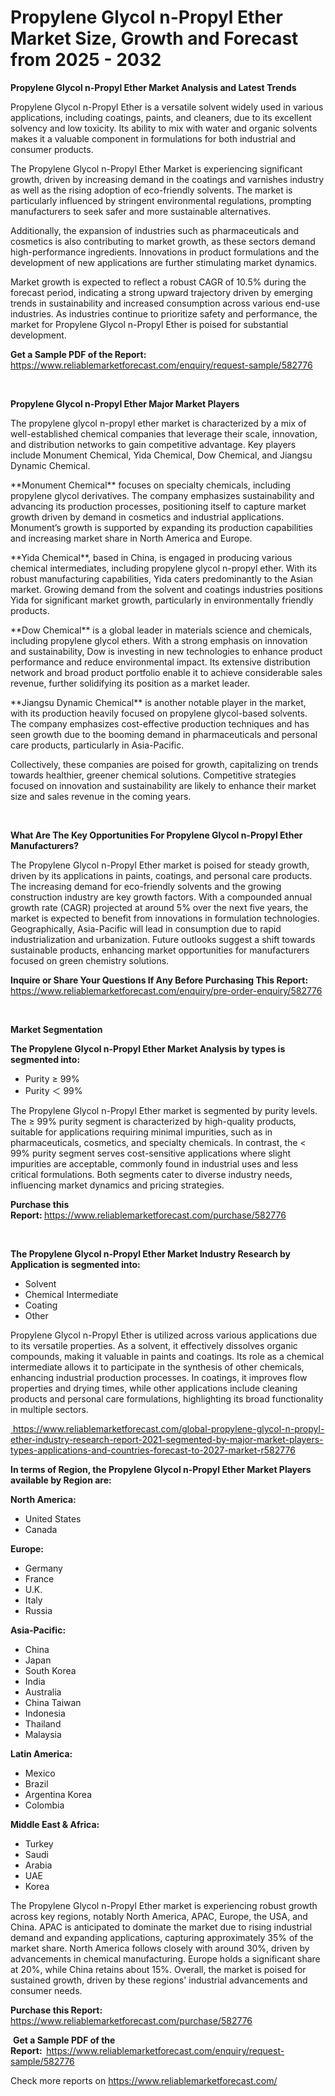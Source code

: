 <p><h1>Propylene Glycol n-Propyl Ether Market Size, Growth and Forecast from 2025 - 2032</h1></p><p><strong>Propylene Glycol n-Propyl Ether Market Analysis and Latest Trends</strong></p>
<p><p>Propylene Glycol n-Propyl Ether is a versatile solvent widely used in various applications, including coatings, paints, and cleaners, due to its excellent solvency and low toxicity. Its ability to mix with water and organic solvents makes it a valuable component in formulations for both industrial and consumer products. </p><p>The Propylene Glycol n-Propyl Ether Market is experiencing significant growth, driven by increasing demand in the coatings and varnishes industry as well as the rising adoption of eco-friendly solvents. The market is particularly influenced by stringent environmental regulations, prompting manufacturers to seek safer and more sustainable alternatives. </p><p>Additionally, the expansion of industries such as pharmaceuticals and cosmetics is also contributing to market growth, as these sectors demand high-performance ingredients. Innovations in product formulations and the development of new applications are further stimulating market dynamics. </p><p>Market growth is expected to reflect a robust CAGR of 10.5% during the forecast period, indicating a strong upward trajectory driven by emerging trends in sustainability and increased consumption across various end-use industries. As industries continue to prioritize safety and performance, the market for Propylene Glycol n-Propyl Ether is poised for substantial development.</p></p>
<p><strong>Get a Sample PDF of the Report:&nbsp;</strong> <a href="https://www.reliablemarketforecast.com/enquiry/request-sample/582776?utm_campaign=3525&utm_medium=2&utm_source=Github&utm_content=ia&utm_term=23032025&utm_id=propylene-glycol-n-propyl-ether">https://www.reliablemarketforecast.com/enquiry/request-sample/582776</a></p>
<p>&nbsp;</p>
<p><strong>Propylene Glycol n-Propyl Ether Major Market Players</strong></p>
<p><p>The propylene glycol n-propyl ether market is characterized by a mix of well-established chemical companies that leverage their scale, innovation, and distribution networks to gain competitive advantage. Key players include Monument Chemical, Yida Chemical, Dow Chemical, and Jiangsu Dynamic Chemical.</p><p>**Monument Chemical** focuses on specialty chemicals, including propylene glycol derivatives. The company emphasizes sustainability and advancing its production processes, positioning itself to capture market growth driven by demand in cosmetics and industrial applications. Monument’s growth is supported by expanding its production capabilities and increasing market share in North America and Europe.</p><p>**Yida Chemical**, based in China, is engaged in producing various chemical intermediates, including propylene glycol n-propyl ether. With its robust manufacturing capabilities, Yida caters predominantly to the Asian market. Growing demand from the solvent and coatings industries positions Yida for significant market growth, particularly in environmentally friendly products.</p><p>**Dow Chemical** is a global leader in materials science and chemicals, including propylene glycol ethers. With a strong emphasis on innovation and sustainability, Dow is investing in new technologies to enhance product performance and reduce environmental impact. Its extensive distribution network and broad product portfolio enable it to achieve considerable sales revenue, further solidifying its position as a market leader.</p><p>**Jiangsu Dynamic Chemical** is another notable player in the market, with its production heavily focused on propylene glycol-based solvents. The company emphasizes cost-effective production techniques and has seen growth due to the booming demand in pharmaceuticals and personal care products, particularly in Asia-Pacific.</p><p>Collectively, these companies are poised for growth, capitalizing on trends towards healthier, greener chemical solutions. Competitive strategies focused on innovation and sustainability are likely to enhance their market size and sales revenue in the coming years.</p></p>
<p>&nbsp;</p>
<p><strong>What Are The Key Opportunities For Propylene Glycol n-Propyl Ether Manufacturers?</strong></p>
<p><p>The Propylene Glycol n-Propyl Ether market is poised for steady growth, driven by its applications in paints, coatings, and personal care products. The increasing demand for eco-friendly solvents and the growing construction industry are key growth factors. With a compounded annual growth rate (CAGR) projected at around 5% over the next five years, the market is expected to benefit from innovations in formulation technologies. Geographically, Asia-Pacific will lead in consumption due to rapid industrialization and urbanization. Future outlooks suggest a shift towards sustainable products, enhancing market opportunities for manufacturers focused on green chemistry solutions.</p></p>
<p><strong>Inquire or Share Your Questions If Any Before Purchasing This Report:</strong> <a href="https://www.reliablemarketforecast.com/enquiry/pre-order-enquiry/582776?utm_campaign=3525&utm_medium=2&utm_source=Github&utm_content=ia&utm_term=23032025&utm_id=propylene-glycol-n-propyl-ether">https://www.reliablemarketforecast.com/enquiry/pre-order-enquiry/582776</a></p>
<p>&nbsp;</p>
<p><strong>Market Segmentation</strong></p>
<p><strong>The Propylene Glycol n-Propyl Ether Market Analysis by types is segmented into:</strong></p>
<p><ul><li>Purity ≥ 99%</li><li>Purity ＜ 99%</li></ul></p>
<p><p>The Propylene Glycol n-Propyl Ether market is segmented by purity levels. The ≥ 99% purity segment is characterized by high-quality products, suitable for applications requiring minimal impurities, such as in pharmaceuticals, cosmetics, and specialty chemicals. In contrast, the < 99% purity segment serves cost-sensitive applications where slight impurities are acceptable, commonly found in industrial uses and less critical formulations. Both segments cater to diverse industry needs, influencing market dynamics and pricing strategies.</p></p>
<p><strong>Purchase this Report:&nbsp;</strong><a href="https://www.reliablemarketforecast.com/purchase/582776?utm_campaign=3525&utm_medium=2&utm_source=Github&utm_content=ia&utm_term=23032025&utm_id=propylene-glycol-n-propyl-ether">https://www.reliablemarketforecast.com/purchase/582776</a></p>
<p>&nbsp;</p>
<p><strong>The Propylene Glycol n-Propyl Ether Market Industry Research by Application is segmented into:</strong></p>
<p><ul><li>Solvent</li><li>Chemical Intermediate</li><li>Coating</li><li>Other</li></ul></p>
<p><p>Propylene Glycol n-Propyl Ether is utilized across various applications due to its versatile properties. As a solvent, it effectively dissolves organic compounds, making it valuable in paints and coatings. Its role as a chemical intermediate allows it to participate in the synthesis of other chemicals, enhancing industrial production processes. In coatings, it improves flow properties and drying times, while other applications include cleaning products and personal care formulations, highlighting its broad functionality in multiple sectors.</p></p>
<p><a href="https://www.reliablemarketforecast.com/global-propylene-glycol-n-propyl-ether-industry-research-report-2021-segmented-by-major-market-players-types-applications-and-countries-forecast-to-2027-market-r582776?utm_campaign=3525&utm_medium=2&utm_source=Github&utm_content=ia&utm_term=23032025&utm_id=propylene-glycol-n-propyl-ether">&nbsp;https://www.reliablemarketforecast.com/global-propylene-glycol-n-propyl-ether-industry-research-report-2021-segmented-by-major-market-players-types-applications-and-countries-forecast-to-2027-market-r582776</a></p>
<p><strong>In terms of Region, the Propylene Glycol n-Propyl Ether Market Players available by Region are:</strong></p>
<p>
    <p> <strong> North America: </strong>
        <ul>
            <li>United States</li>
            <li>Canada</li>
        </ul>
        </p> 
    <p> <strong> Europe: </strong>
        <ul>
            <li>Germany</li>
            <li>France</li>
            <li>U.K.</li>
            <li>Italy</li>
            <li>Russia</li>
        </ul>
        </p> 
    <p> <strong> Asia-Pacific: </strong>
        <ul>
            <li>China</li>
            <li>Japan</li>
            <li>South Korea</li>
            <li>India</li>
            <li>Australia</li>
            <li>China Taiwan</li>
            <li>Indonesia</li>
            <li>Thailand</li>
            <li>Malaysia</li>
        </ul>
        </p> 
    <p> <strong> Latin America: </strong>
        <ul>
            <li>Mexico</li>
            <li>Brazil</li>
            <li>Argentina Korea</li>
            <li>Colombia</li>
        </ul>
        </p> 
    <p> <strong> Middle East & Africa: </strong>
        <ul>
            <li>Turkey</li>
            <li>Saudi</li>
            <li>Arabia</li>
            <li>UAE</li>
            <li>Korea</li>
        </ul>
    </p>
    </p>
<p><p>The Propylene Glycol n-Propyl Ether market is experiencing robust growth across key regions, notably North America, APAC, Europe, the USA, and China. APAC is anticipated to dominate the market due to rising industrial demand and expanding applications, capturing approximately 35% of the market share. North America follows closely with around 30%, driven by advancements in chemical manufacturing. Europe holds a significant share at 20%, while China retains about 15%. Overall, the market is poised for sustained growth, driven by these regions' industrial advancements and consumer needs.</p></p>
<p><strong>Purchase this Report: </strong><a href="https://www.reliablemarketforecast.com/purchase/582776?utm_campaign=3525&utm_medium=2&utm_source=Github&utm_content=ia&utm_term=23032025&utm_id=propylene-glycol-n-propyl-ether">https://www.reliablemarketforecast.com/purchase/582776</a></p>
<p>&nbsp;<strong>Get a Sample PDF of the Report:&nbsp;&nbsp;</strong><a href="https://www.reliablemarketforecast.com/enquiry/request-sample/582776?utm_campaign=3525&utm_medium=2&utm_source=Github&utm_content=ia&utm_term=23032025&utm_id=propylene-glycol-n-propyl-ether">https://www.reliablemarketforecast.com/enquiry/request-sample/582776</a></p>
<p><strong></strong></p>
<p>Check more reports on <a href="https://www.reliablemarketforecast.com/?utm_campaign=3525&utm_medium=2&utm_source=Github&utm_content=ia&utm_term=23032025&utm_id=propylene-glycol-n-propyl-ether">https://www.reliablemarketforecast.com/</a></p>